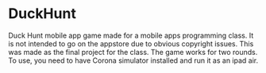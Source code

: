 # DuckHunt
Duck Hunt mobile app game made for a mobile apps programming class. It is not intended to go on the appstore due to obvious copyright issues. 
This was made as the final project for the class. The game works for two rounds. To use, you need to have Corona simulator installed and run it as an ipad air.  
